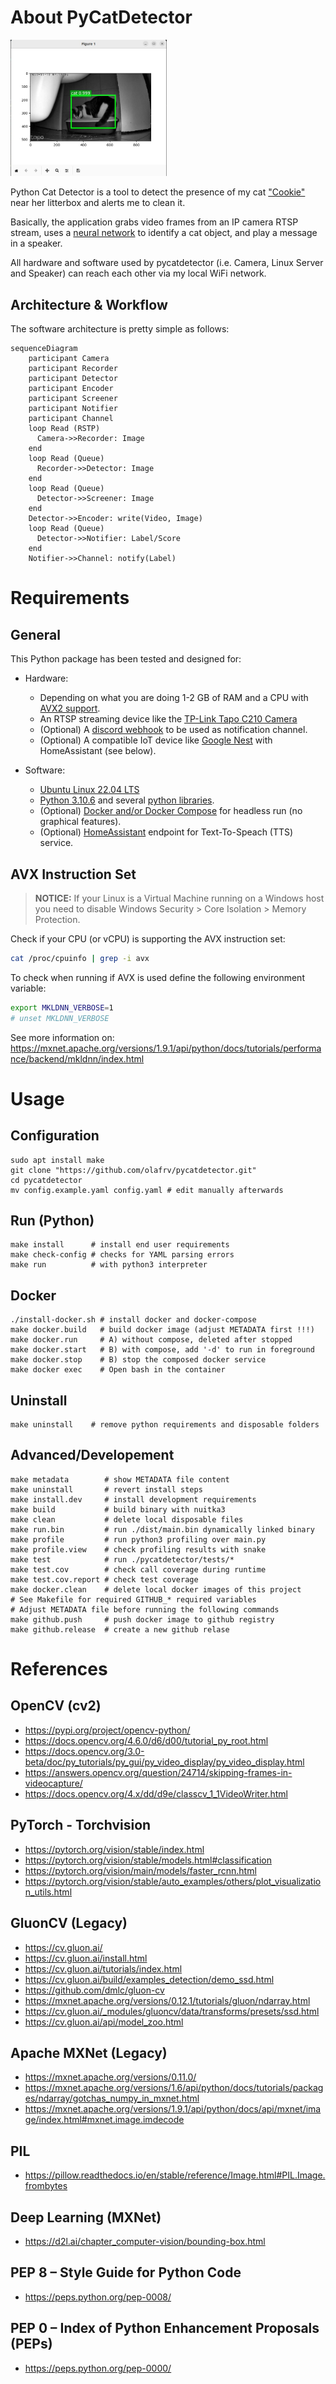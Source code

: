 # About PyCatDetector

<a href="cookie.jpg"><img src="cookie.jpg" width=250></a> 

Python Cat Detector is a tool to detect the presence of my cat ["Cookie"](pycatdetector/tests/images/cat1.jpg) near her litterbox and alerts me to clean it.

Basically, the application grabs video frames from an IP camera RTSP stream, uses a [neural network](pycatdetector/NeuralNet.py) to identify a cat object, and play a message in a speaker.

All hardware and software used by pycatdetector (i.e. Camera, Linux Server and Speaker) can reach each other via my local WiFi network.

## Architecture & Workflow

The software architecture is pretty simple as follows:

```mermaid
sequenceDiagram
    participant Camera
    participant Recorder
    participant Detector
    participant Encoder
    participant Screener
    participant Notifier
    participant Channel
    loop Read (RSTP)
      Camera->>Recorder: Image
    end
    loop Read (Queue)
      Recorder->>Detector: Image
    end
    loop Read (Queue)
      Detector->>Screener: Image
    end
    Detector->>Encoder: write(Video, Image)
    loop Read (Queue)
      Detector->>Notifier: Label/Score
    end
    Notifier->>Channel: notify(Label)
```

# Requirements

## General

This Python package has been tested and designed for:

* Hardware:
  * Depending on what you are doing 1-2 GB of RAM and a CPU with [AVX2 support](https://en.wikipedia.org/wiki/Advanced_Vector_Extensions).
  * An RTSP streaming device like the [TP-Link Tapo C210 Camera](https://www.tp-link.com/en/home-networking/cloud-camera/tapo-c210/) 
  * (Optional) A [discord webhook](https://support.discord.com/hc/en-us/articles/228383668) to be used as notification channel.
  * (Optional) A compatible IoT device like [Google Nest](https://store.google.com/product/google_nest_mini?hl=de) with HomeAssistant (see below).

* Software:
  * [Ubuntu Linux 22.04 LTS](https://releases.ubuntu.com/)
  * [Python 3.10.6](https://docs.python.org/3/) and several [python libraries](https://github.com/olafrv/pycatdetector/blob/master/requirements.txt).
  * (Optional) [Docker and/or Docker Compose](https://docs.docker.com/) for headless run (no graphical features).
  * (Optional) [HomeAssistant](https://www.home-assistant.io/) endpoint for Text-To-Speach (TTS) service.


## AVX Instruction Set

> **NOTICE:** If your Linux is a Virtual Machine running on a Windows host you need to disable Windows Security > Core Isolation > Memory Protection.

Check if your CPU (or vCPU) is supporting the AVX instruction set:

```bash
cat /proc/cpuinfo | grep -i avx
```

To check when running if AVX is used define the following environment variable:
```bash
export MKLDNN_VERBOSE=1
# unset MKLDNN_VERBOSE
```

See more information on: https://mxnet.apache.org/versions/1.9.1/api/python/docs/tutorials/performance/backend/mkldnn/index.html

# Usage

## Configuration
```shell
sudo apt install make
git clone "https://github.com/olafrv/pycatdetector.git"
cd pycatdetector
mv config.example.yaml config.yaml # edit manually afterwards
```
## Run (Python)
```shell
make install      # install end user requirements
make check-config # checks for YAML parsing errors
make run          # with python3 interpreter
```

## Docker

```shell
./install-docker.sh # install docker and docker-compose
make docker.build   # build docker image (adjust METADATA first !!!)
make docker.run     # A) without compose, deleted after stopped
make docker.start   # B) with compose, add '-d' to run in foreground
make docker.stop    # B) stop the composed docker service
make docker exec    # Open bash in the container
```

## Uninstall
```
make uninstall    # remove python requirements and disposable folders
```

## Advanced/Developement
```shell
make metadata        # show METADATA file content
make uninstall       # revert install steps
make install.dev     # install development requirements
make build           # build binary with nuitka3
make clean           # delete local disposable files
make run.bin         # run ./dist/main.bin dynamically linked binary
make profile         # run python3 profiling over main.py
make profile.view    # check profiling results with snake
make test            # run ./pycatdetector/tests/*
make test.cov        # check call coverage during runtime
make test.cov.report # check test coverage
make docker.clean    # delete local docker images of this project
# See Makefile for required GITHUB_* required variables
# Adjust METADATA file before running the following commands
make github.push     # push docker image to github registry
make github.release  # create a new github relase
```

# References

## OpenCV (cv2)
* https://pypi.org/project/opencv-python/
* https://docs.opencv.org/4.6.0/d6/d00/tutorial_py_root.html
* https://docs.opencv.org/3.0-beta/doc/py_tutorials/py_gui/py_video_display/py_video_display.html
* https://answers.opencv.org/question/24714/skipping-frames-in-videocapture/
* https://docs.opencv.org/4.x/dd/d9e/classcv_1_1VideoWriter.html

## PyTorch - Torchvision
* https://pytorch.org/vision/stable/index.html
* https://pytorch.org/vision/stable/models.html#classification
* https://pytorch.org/vision/main/models/faster_rcnn.html
* https://pytorch.org/vision/stable/auto_examples/others/plot_visualization_utils.html

## GluonCV (Legacy)
* https://cv.gluon.ai/
* https://cv.gluon.ai/install.html
* https://cv.gluon.ai/tutorials/index.html
* https://cv.gluon.ai/build/examples_detection/demo_ssd.html
* https://github.com/dmlc/gluon-cv
* https://mxnet.apache.org/versions/0.12.1/tutorials/gluon/ndarray.html
* https://cv.gluon.ai/_modules/gluoncv/data/transforms/presets/ssd.html
* https://cv.gluon.ai/api/model_zoo.html

## Apache MXNet (Legacy)
* https://mxnet.apache.org/versions/0.11.0/
* https://mxnet.apache.org/versions/1.6/api/python/docs/tutorials/packages/ndarray/gotchas_numpy_in_mxnet.html
* https://mxnet.apache.org/versions/1.9.1/api/python/docs/api/mxnet/image/index.html#mxnet.image.imdecode

## PIL
* https://pillow.readthedocs.io/en/stable/reference/Image.html#PIL.Image.frombytes

## Deep Learning (MXNet)
* https://d2l.ai/chapter_computer-vision/bounding-box.html

## PEP 8 – Style Guide for Python Code
* https://peps.python.org/pep-0008/

## PEP 0 – Index of Python Enhancement Proposals (PEPs)
* https://peps.python.org/pep-0000/